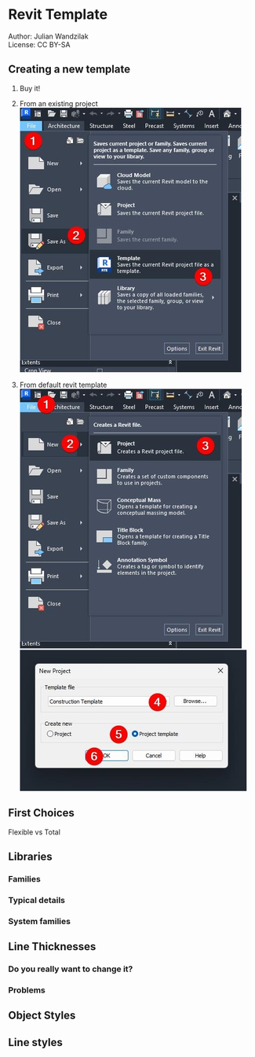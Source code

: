 # Revit Template
Author: Julian Wandzilak  
License: CC BY-SA  

## Creating a new template  
1. Buy it! 
2. From an existing project  
![Template from existing file](/Resources/TemplateFromFile.jpg)  
  
3. From default revit template  
![Template from default revit template](/Resources/TemplateNewProjectI.jpg)  
![Template from default revit template part 2](/Resources/TemplateNewProjectII.jpg)  

## First Choices  

Flexible vs Total  

## Libraries

### Families  
### Typical details  
### System families

## Line Thicknesses  

### Do you really want to change it?  


### Problems  


## Object Styles  



## Line styles  